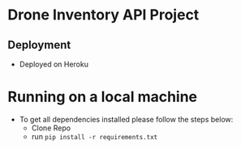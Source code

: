 # Drone Inventory API Project

## Deployment
- Deployed on Heroku

# Running on a local machine
- To get all dependencies installed please follow the steps below:
    - Clone Repo
    - run `pip install -r requirements.txt`